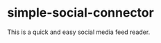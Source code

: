simple-social-connector
=======================

This is a quick and easy social media feed reader.

